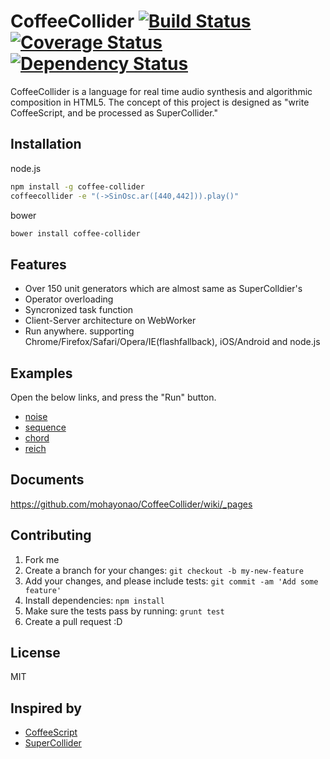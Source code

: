 # CoffeeCollider [![Build Status](https://travis-ci.org/mohayonao/CoffeeCollider.png?branch=master)](https://travis-ci.org/mohayonao/CoffeeCollider) [![Coverage Status](https://coveralls.io/repos/mohayonao/CoffeeCollider/badge.png?branch=master)](https://coveralls.io/r/mohayonao/CoffeeCollider?branch=master) [![Dependency Status](https://david-dm.org/mohayonao/CoffeeCollider.png)](https://david-dm.org/mohayonao/CoffeeCollider)

CoffeeCollider is a language for real time audio synthesis and algorithmic composition in HTML5. The concept of this project is designed as "write CoffeeScript, and be processed as SuperCollider."

## Installation
node.js
```sh
npm install -g coffee-collider
coffeecollider -e "(->SinOsc.ar([440,442])).play()"
```

bower
```sh
bower install coffee-collider
```

## Features
- Over 150 unit generators which are almost same as SuperColldier's
- Operator overloading
- Syncronized task function
- Client-Server architecture on WebWorker
- Run anywhere. supporting Chrome/Firefox/Safari/Opera/IE(flashfallback), iOS/Android and node.js

## Examples
Open the below links, and press the "Run" button.

- [noise](http://mohayonao.github.io/CoffeeCollider/#noise.coffee)
- [sequence](http://mohayonao.github.io/CoffeeCollider/#sequence.coffee)
- [chord](http://mohayonao.github.io/CoffeeCollider/#chord.coffee)
- [reich](http://mohayonao.github.io/CoffeeCollider/#reich.coffee)

## Documents

https://github.com/mohayonao/CoffeeCollider/wiki/_pages

## Contributing

1. Fork me
2. Create a branch for your changes: `git checkout -b my-new-feature`
3. Add your changes, and please include tests: `git commit -am 'Add some feature'`
4. Install dependencies: `npm install`
5. Make sure the tests pass by running: `grunt test`
6. Create a pull request :D

## License
MIT

## Inspired by
- [CoffeeScript](http://coffeescript.org/)
- [SuperCollider](http://supercollider.sourceforge.net/)
